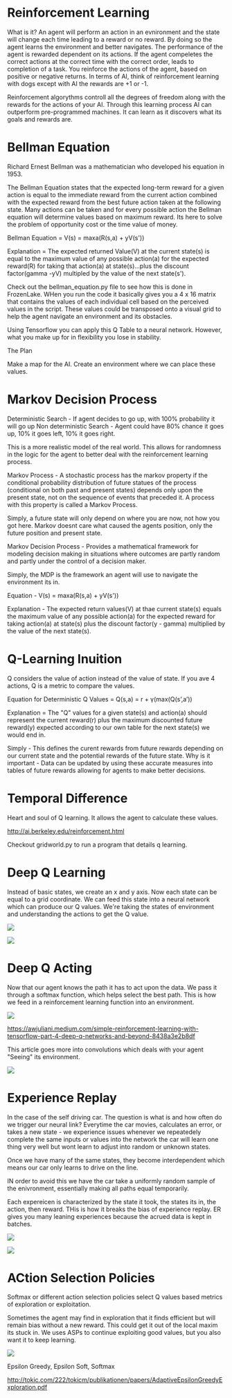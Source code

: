 <h1>Reinforcement Learning</h1> 

What is it? An agent will perform an action in an evnironment and the state will change each time leading to a reward or no reward. By doing so
the agent learns the environment and better navigates. The performance of the agent is rewarded dependent on its actions. If the agent compeletes
the correct actions at the correct time with the correct order, leads to completion of a task. You reinforce the actions of the agent,
based on positive or negative returns. In terms of AI, think of reinforcement learning with dogs except with AI the rewards are +1 or -1.

Reinforcement algorythms controll all the degrees of freedom along with the rewards for the actions of your AI. Through this learning process
AI can outperform pre-programmed machines. It can learn as it discovers what its goals and rewards are. 

<h1>Bellman Equation</h1>

Richard Ernest Bellman was a mathematician who developed his equation in 1953. 

The Bellman Equation states that the expected long-term reward for a given action is equal to the immediate reward from the current action combined with the expected reward from the best future action taken at the following state. Many actions can be taken and for every possible action the Bellman equation will determine values based on maximum reward. Its here to solve the problem of opportunity cost or the time value of money.

Bellman Equation = V(s) = maxa(R(s,a) + yV(s'))

Explanation = The expected returned Value(V) at the current state(s) is equal to the maximum value of any possible action(a) for the expected reward(R) for taking that action(a) at state(s)...plus the discount factor(gamma -yV) multipled by the value of the next state(s').

Check out the bellman_equation.py file to see how this is done in FrozenLake. WHen you run the code it basically gives you a 4 x 16 matrix that contains the values of each individual cell based on the perceived values in the script. These values could be transposed onto a visual grid to help the agent navigate an environment and its obstacles. 

Using Tensorflow you can apply this Q Table to a neural network. However, what you make up for in flexibility you lose in stability. 

The Plan

Make a map for the AI. Create an environment where we can place these values. 

<h1>Markov Decision Process</h1>

Deterministic Search - If agent decides to go up, with 100% probability it will go up
Non deterministic Search - Agent could have 80% chance it goes up, 10% it goes left, 10% it goes right. 

This is a more realistic model of the real world. This allows for randomness in the logic for the agent to better deal with the reinforcement learning process. 

Markov Process - A stochastic process has the markov property if the conditional probability distribution of future statues of the process (conditional on both past and present states) depends only upon the present state, not on the sequence of events that preceded it. A process with this property is called a Markov Process. 

Simply, a future state will only depend on where you are now, not how you got here. Markov doesnt care what caused the agents position, only the future position and present state.  

Markov Decision Process - Provides a mathematical framework for modeling decision making in situations where outcomes are partly random and partly under the control of a decision maker.

Simply, the MDP is the framework an agent will use to navigate the environment its in. 

Equation - V(s) = maxa(R(s,a) + yV(s'))

Explanation - The expected return values(V) at thae current state(s) equals the maximum value of any possible action(a) for the expected reward for taking action(a) at state(s) plus the discount factor(y - gamma) multiplied by the value of the next state(s).

<h1>Q-Learning Inuition</h1>

Q considers the value of action instead of the value of state. If you ave 4 actions, Q is a metric to compare the values. 

Equation for Deterministic Q Values = Q(s,a) = r + γ(max(Q(s’,a’))

Explanation = The "Q" values for a given state(s) and action(a) should represent the current reward(r) plus the maximum discounted future reward(y)
            expected according to our own table  for the next state(s) we would end in.

Simply - This defines the curent rewards from future rewards depending on our current state and the potential rewards of the future state. 
Why is it important - Data can be updated by using these accurate measures into tables of future rewards allowing for agents to make better decisions.

<h1>Temporal Difference</h1>

Heart and soul of Q learning. It allows the agent to calculate these values.

http://ai.berkeley.edu/reinforcement.html

Checkout gridworld.py to run a program that details q learning.

<h1>Deep Q Learning</h1>

Instead of basic states, we create an x and y axis. Now each state can be equal to a grid coordinate. We can feed this state into a neural network which can produce our Q values. We're taking the states of environment and understanding the actions to get the Q value. 


![](2022-01-07-08-40-30.png)


![](2022-01-07-08-44-28.png)

<h1>Deep Q Acting</h1>

Now that our agent knows the path it has to act upon the data. We pass it through a softmax function, which helps select the best path. This is how we feed in a reinforcement learning function into an environment.

![](2022-01-07-08-46-26.png)

https://awjuliani.medium.com/simple-reinforcement-learning-with-tensorflow-part-4-deep-q-networks-and-beyond-8438a3e2b8df

This article goes more into convolutions which deals with your agent "Seeing" its environment.

![](2022-01-07-08-53-24.png)




<h1>Experience Replay</h1>  In the case of the self driving car. The question is what is and how often do we trigger our neural link? Everytime the car movies, calculates an error, or takes a new state - we experience issues whenever we repeatedely complete the same inputs or values into the network the car will learn one thing very well but wont learn to adjust into random or unknown states.

Once we have many of the same states, they become interdependent which means our car only learns to drive on the line.

IN order to avoid this we have the car take a uniformly random sample of the enivronment, essentially making all paths equal temporarily. 

Each expereicen is characterized by the state it took, the states its in, the action, then reward. THis is how it breaks the bias of experience replay. ER gives you many leaning experiences because the acrued data is kept in batches.

![](2022-01-07-12-50-20.png)

![](2022-01-07-12-46-19.png)


<h1>ACtion Selection Policies</h1>

Softmax or different action selection policies select Q values based metrics of exploration or exploitation.

Sometimes the agent may find in exploration that it finds efficient but will remain bias without a new reward. This could get it out of the local maxim its stuck in.
We uses ASPs to continue exploiting good values, but you also want it to keep learning. 

![](2022-01-07-13-02-58.png)

Epsilon Greedy, Epsilon Soft, Softmax

http://tokic.com/222/tokicm/publikationen/papers/AdaptiveEpsilonGreedyExploration.pdf